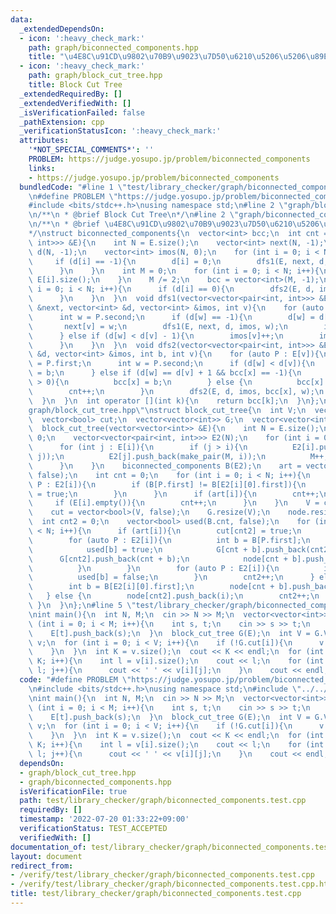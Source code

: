 ```yaml
---
data:
  _extendedDependsOn:
  - icon: ':heavy_check_mark:'
    path: graph/biconnected_components.hpp
    title: "\u4E8C\u91CD\u9802\u70B9\u9023\u7D50\u6210\u5206\u5206\u89E3"
  - icon: ':heavy_check_mark:'
    path: graph/block_cut_tree.hpp
    title: Block Cut Tree
  _extendedRequiredBy: []
  _extendedVerifiedWith: []
  _isVerificationFailed: false
  _pathExtension: cpp
  _verificationStatusIcon: ':heavy_check_mark:'
  attributes:
    '*NOT_SPECIAL_COMMENTS*': ''
    PROBLEM: https://judge.yosupo.jp/problem/biconnected_components
    links:
    - https://judge.yosupo.jp/problem/biconnected_components
  bundledCode: "#line 1 \"test/library_checker/graph/biconnected_components.test.cpp\"\
    \n#define PROBLEM \"https://judge.yosupo.jp/problem/biconnected_components\"\n\
    #include <bits/stdc++.h>\nusing namespace std;\n#line 2 \"graph/block_cut_tree.hpp\"\
    \n/**\n * @brief Block Cut Tree\n*/\n#line 2 \"graph/biconnected_components.hpp\"\
    \n/**\n * @brief \u4E8C\u91CD\u9802\u70B9\u9023\u7D50\u6210\u5206\u5206\u89E3\n\
    */\nstruct biconnected_components{\n  vector<int> bcc;\n  int cnt = 0;\n  biconnected_components(vector<vector<pair<int,\
    \ int>>> &E){\n    int N = E.size();\n    vector<int> next(N, -1);\n    vector<int>\
    \ d(N, -1);\n    vector<int> imos(N, 0);\n    for (int i = 0; i < N; i++){\n \
    \     if (d[i] == -1){\n        d[i] = 0;\n        dfs1(E, next, d, imos, i);\n\
    \      }\n    }\n    int M = 0;\n    for (int i = 0; i < N; i++){\n      M +=\
    \ E[i].size();\n    }\n    M /= 2;\n    bcc = vector<int>(M, -1);\n    for (int\
    \ i = 0; i < N; i++){\n      if (d[i] == 0){\n        dfs2(E, d, imos, cnt, i);\n\
    \      }\n    }\n  }\n  void dfs1(vector<vector<pair<int, int>>> &E, vector<int>\
    \ &next, vector<int> &d, vector<int> &imos, int v){\n    for (auto P : E[v]){\n\
    \      int w = P.second;\n      if (d[w] == -1){\n        d[w] = d[v] + 1;\n \
    \       next[v] = w;\n        dfs1(E, next, d, imos, w);\n        imos[v] += imos[w];\n\
    \      } else if (d[w] < d[v] - 1){\n        imos[v]++;\n        imos[next[w]]--;\n\
    \      }\n    }\n  }\n  void dfs2(vector<vector<pair<int, int>>> &E, vector<int>\
    \ &d, vector<int> &imos, int b, int v){\n    for (auto P : E[v]){\n      int x\
    \ = P.first;\n      int w = P.second;\n      if (d[w] < d[v]){\n        bcc[x]\
    \ = b;\n      } else if (d[w] == d[v] + 1 && bcc[x] == -1){\n        if (imos[w]\
    \ > 0){\n          bcc[x] = b;\n        } else {\n          bcc[x] = cnt;\n  \
    \        cnt++;\n        }\n        dfs2(E, d, imos, bcc[x], w);\n      }\n  \
    \  }\n  }\n  int operator [](int k){\n    return bcc[k];\n  }\n};\n#line 6 \"\
    graph/block_cut_tree.hpp\"\nstruct block_cut_tree{\n  int V;\n  vector<bool> art;\n\
    \  vector<bool> cut;\n  vector<vector<int>> G;\n  vector<vector<int>> node;\n\
    \  block_cut_tree(vector<vector<int>> &E){\n    int N = E.size();\n    int M =\
    \ 0;\n    vector<vector<pair<int, int>>> E2(N);\n    for (int i = 0; i < N; i++){\n\
    \      for (int j : E[i]){\n        if (j > i){\n          E2[i].push_back(make_pair(M,\
    \ j));\n          E2[j].push_back(make_pair(M, i));\n          M++;\n        }\n\
    \      }\n    }\n    biconnected_components B(E2);\n    art = vector<bool>(N,\
    \ false);\n    int cnt = 0;\n    for (int i = 0; i < N; i++){\n      for (auto\
    \ P : E2[i]){\n        if (B[P.first] != B[E2[i][0].first]){\n          art[i]\
    \ = true;\n        }\n      }\n      if (art[i]){\n        cnt++;\n      }\n \
    \     if (E[i].empty()){\n        cnt++;\n      }\n    }\n    V = cnt + B.cnt;\n\
    \    cut = vector<bool>(V, false);\n    G.resize(V);\n    node.resize(V);\n  \
    \  int cnt2 = 0;\n    vector<bool> used(B.cnt, false);\n    for (int i = 0; i\
    \ < N; i++){\n      if (art[i]){\n        cut[cnt2] = true;\n        node[cnt2].push_back(i);\n\
    \        for (auto P : E2[i]){\n          int b = B[P.first];\n          if (!used[b]){\n\
    \            used[b] = true;\n            G[cnt + b].push_back(cnt2);\n      \
    \      G[cnt2].push_back(cnt + b);\n            node[cnt + b].push_back(i);\n\
    \          }\n        }\n        for (auto P : E2[i]){\n          int b = B[P.first];\n\
    \          used[b] = false;\n        }\n        cnt2++;\n      } else if (!E2[i].empty()){\n\
    \        int b = B[E2[i][0].first];\n        node[cnt + b].push_back(i);\n   \
    \   } else {\n        node[cnt2].push_back(i);\n        cnt2++;\n      }\n   \
    \ }\n  }\n};\n#line 5 \"test/library_checker/graph/biconnected_components.test.cpp\"\
    \nint main(){\n  int N, M;\n  cin >> N >> M;\n  vector<vector<int>> E(N);\n  for\
    \ (int i = 0; i < M; i++){\n    int s, t;\n    cin >> s >> t;\n    E[s].push_back(t);\n\
    \    E[t].push_back(s);\n  }\n  block_cut_tree G(E);\n  int V = G.V;\n  vector<vector<int>>\
    \ v;\n  for (int i = 0; i < V; i++){\n    if (!G.cut[i]){\n      v.push_back(G.node[i]);\n\
    \    }\n  }\n  int K = v.size();\n  cout << K << endl;\n  for (int i = 0; i <\
    \ K; i++){\n    int l = v[i].size();\n    cout << l;\n    for (int j = 0; j <\
    \ l; j++){\n      cout << ' ' << v[i][j];\n    }\n    cout << endl;\n  }\n}\n"
  code: "#define PROBLEM \"https://judge.yosupo.jp/problem/biconnected_components\"\
    \n#include <bits/stdc++.h>\nusing namespace std;\n#include \"../../../graph/block_cut_tree.hpp\"\
    \nint main(){\n  int N, M;\n  cin >> N >> M;\n  vector<vector<int>> E(N);\n  for\
    \ (int i = 0; i < M; i++){\n    int s, t;\n    cin >> s >> t;\n    E[s].push_back(t);\n\
    \    E[t].push_back(s);\n  }\n  block_cut_tree G(E);\n  int V = G.V;\n  vector<vector<int>>\
    \ v;\n  for (int i = 0; i < V; i++){\n    if (!G.cut[i]){\n      v.push_back(G.node[i]);\n\
    \    }\n  }\n  int K = v.size();\n  cout << K << endl;\n  for (int i = 0; i <\
    \ K; i++){\n    int l = v[i].size();\n    cout << l;\n    for (int j = 0; j <\
    \ l; j++){\n      cout << ' ' << v[i][j];\n    }\n    cout << endl;\n  }\n}"
  dependsOn:
  - graph/block_cut_tree.hpp
  - graph/biconnected_components.hpp
  isVerificationFile: true
  path: test/library_checker/graph/biconnected_components.test.cpp
  requiredBy: []
  timestamp: '2022-07-20 01:33:22+09:00'
  verificationStatus: TEST_ACCEPTED
  verifiedWith: []
documentation_of: test/library_checker/graph/biconnected_components.test.cpp
layout: document
redirect_from:
- /verify/test/library_checker/graph/biconnected_components.test.cpp
- /verify/test/library_checker/graph/biconnected_components.test.cpp.html
title: test/library_checker/graph/biconnected_components.test.cpp
---
```

